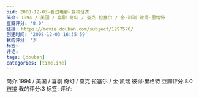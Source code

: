 ```yaml
---
pid: 2008-12-03-看过电影-变相怪杰
简介: 1994 / 美国 / 喜剧 奇幻 / 查克·拉塞尔 / 金·凯瑞 彼得·里格特
豆瓣评分: '8.0'
链接: https://movie.douban.com/subject/1297570/
创建时间: '2008-12-03 16:35:59'
我的评分: '3'
标签:
评论:
tags: [douban]
categories: [timeline]
---
```

简介:1994 / 美国 / 喜剧 奇幻 / 查克·拉塞尔 / 金·凯瑞 彼得·里格特
豆瓣评分:8.0
[链接](https://movie.douban.com/subject/1297570/)
我的评分:3
标签:
评论:

